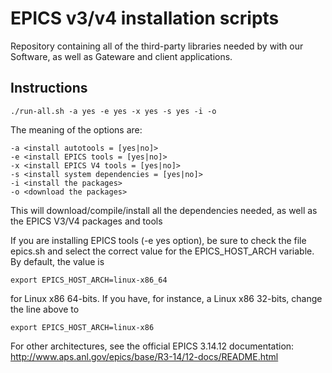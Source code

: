 # EPICS v3/v4 installation scripts

Repository containing all of the third-party libraries needed by with our
Software, as well as Gateware and client applications.

## Instructions

    ./run-all.sh -a yes -e yes -x yes -s yes -i -o

The meaning of the options are:

    -a <install autotools = [yes|no]>
    -e <install EPICS tools = [yes|no]>
    -x <install EPICS V4 tools = [yes|no]>
    -s <install system dependencies = [yes|no]>
    -i <install the packages>
    -o <download the packages>

This will download/compile/install all the dependencies needed, as well as the
EPICS V3/V4 packages and tools

If you are installing EPICS tools (-e yes option), be sure to check the
file epics.sh and select the correct value for the EPICS_HOST_ARCH variable.
By default, the value is

```
export EPICS_HOST_ARCH=linux-x86_64
```

for Linux x86 64-bits. If you have, for instance, a Linux x86 32-bits,
change the line above to

```
export EPICS_HOST_ARCH=linux-x86
```

For other architectures, see the official EPICS 3.14.12 documentation:
http://www.aps.anl.gov/epics/base/R3-14/12-docs/README.html
